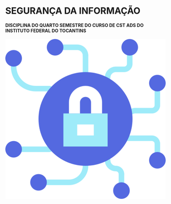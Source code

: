 # SEGURANÇA DA INFORMAÇÃO

#### DISCIPLINA DO QUARTO SEMESTRE DO CURSO DE CST ADS DO INSTITUTO FEDERAL DO TOCANTINS


![](assets/security.png)